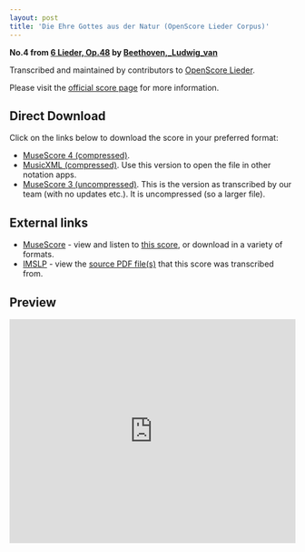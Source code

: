 ```yaml
---
layout: post
title: 'Die Ehre Gottes aus der Natur (OpenScore Lieder Corpus)'
---
```


__No.4 from [6 Lieder, Op.48](https://fourscoreandmore.org/openscore/lieder/Beethoven%2C_Ludwig_van/6_Lieder%2C_Op.48/) by [Beethoven,_Ludwig_van](https://fourscoreandmore.org/openscore/lieder/Beethoven%2C_Ludwig_van)__

Transcribed and maintained by contributors to [OpenScore Lieder].

Please visit the [official score page] for more information.

[official score page]: https://musescore.com/openscore-lieder-corpus/scores/5121134
[OpenScore Lieder]: https://musescore.com/openscore-lieder-corpus

## Direct Download

Click on the links below to download the score in your preferred format:
- [MuseScore 4 (compressed)](https://fourscoreandmore.org/openscore/lieder/Beethoven%2C_Ludwig_van/6_Lieder%2C_Op.48/4_Die_Ehre_Gottes_aus_der_Natur.mscz).
- [MusicXML (compressed)](https://fourscoreandmore.org/openscore/lieder/Beethoven%2C_Ludwig_van/6_Lieder%2C_Op.48/4_Die_Ehre_Gottes_aus_der_Natur.mxl). Use this version to open the file in other notation apps.
- [MuseScore 3 (uncompressed)](https://raw.githubusercontent.com/OpenScore/Lieder/refs/heads/main/scores/Beethoven%2C_Ludwig_van/6_Lieder%2C_Op.48/4_Die_Ehre_Gottes_aus_der_Natur/lc5121134.mscx). This is the version as transcribed by our team (with no updates etc.). It is uncompressed (so a larger file).

## External links

- [MuseScore] - view and listen to [this score][MuseScore], or download in a variety of formats.
- [IMSLP] - view the [source PDF file(s)][IMSLP] that this score was transcribed from.

[MuseScore]: https://musescore.com/score/5121134
[IMSLP]: https://imslp.org/wiki/Special:ReverseLookup/26415

## Preview

<iframe width="100%" height="394" src="https://musescore.com/openscore-lieder-corpus/scores/5121134/embed" frameborder="0" allowfullscreen allow="autoplay; fullscreen"></iframe>
